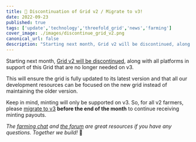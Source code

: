 ```yaml
---
title: 🚨 Discontinuation of Grid v2 / Migrate to v3!
date: 2022-09-23
published: true
tags: ['update','technology','threefold_grid','news','farming']
cover_image: ./images/discontinue_grid_v2.png
canonical_url: false
description: "Starting next month, Grid v2 will be discontinued, along with all platforms in support of this Grid that are no longer needed on v3."
---
```


Starting next month, [Grid v2 will be discontinued](https://forum.threefold.io/t/discontinuation-grid-v2/3385), along with all platforms in support of this Grid that are no longer needed on v3.

This will ensure the grid is fully updated to its latest version and that all our development resources can be focused on the new grid instead of maintaining the older version.

Keep in mind, minting will only be supported on v3. So, for all v2 farmers, please [migrate to v3](https://forum.threefold.io/t/farming-migration-grid-v2-v3/2143) **before the end of the month** to continue receiving minting payouts.

_The [farming chat](https://t.me/threefoldfarmers) and [the forum](https://forum.threefold.io/) are great resources if you have any questions. _*_Together_*_ we build!_ 💪
